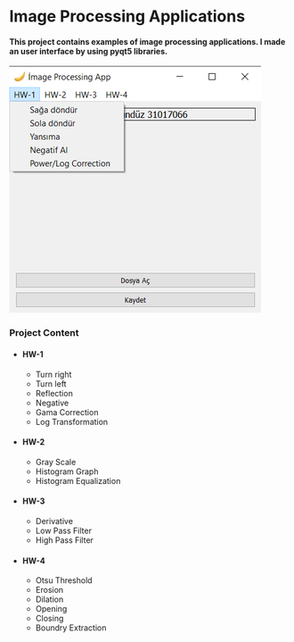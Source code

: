 # Image Processing Applications
#### This project contains examples of image processing applications. I made an user interface by using pyqt5 libraries.

![pic](./Readme-img/window.png)

### Project Content
- #### HW-1
  - Turn right
  - Turn left
  - Reflection
  - Negative
  - Gama Correction
  - Log Transformation
- #### HW-2
  - Gray Scale
  - Histogram Graph
  - Histogram Equalization
- #### HW-3
  - Derivative
  - Low Pass Filter
  - High Pass Filter
- #### HW-4
  - Otsu Threshold
  - Erosion
  - Dilation
  - Opening
  - Closing
  - Boundry Extraction

